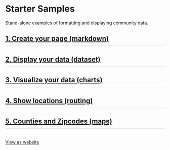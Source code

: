 # Starter Samples

Stand-alone examples of formatting and displaying community data.  

## [1. Create your page (markdown)](markdown)  
## [2. Display your data (dataset)](dataset)
<!--## [3. Add Calculations (calculate)](dataset)-->
## [3. Visualize your data (charts)](charts)  
## [4. Show locations (routing)](routing)  
## [5. Counties and Zipcodes (maps)](maps) 

<br>
<div class="showGit">
<a href="https://modelearth.github.io/community/samples/">View as website</a>
</div>

<style>
	h2 {
		border-bottom: 1px solid #ddd;
		padding-bottom: 10px;
	}
	h2 a:visited {
		color: #0366d6;
	}
</style>
